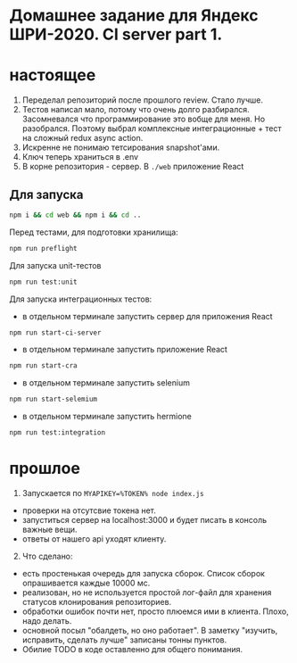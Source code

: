# Домашнее задание для Яндекс ШРИ-2020. CI server part 1.

# настоящее

1. Переделал репозиторий после прошлого review. Стало лучше.
2. Тестов написал мало, потому что очень долго разбирался. Засомневался что программирование это вобще для меня. Но разобрался. Поэтому выбрал комплексные интеграционные + тест на сложный redux async action.
3. Искренне не понимаю тетсирования snapshot'ами.
4. Ключ теперь храниться в .env
5. В корне репозитория - сервер. В `./web` приложение React

## Для запуска

```bash
npm i && cd web && npm i && cd ..
```

Перед тестами, для подготовки хранилища:
```bash
npm run preflight 
```

Для запуска unit-тестов
```bash
npm run test:unit 
```

Для запуска интеграционных тестов:

- в отдельном терминале запустить сервер для приложения React
```bash
npm run start-ci-server 
```

- в отдельном терминале запустить приложение React
```bash
npm run start-cra 
```

- в отдельном терминале запустить selenium
```bash
npm run start-selemium
```

- в отдельном терминале запустить hermione
```bash
npm run test:integration
```

# прошлое

1. Запускается по `MYAPIKEY=%TOKEN% node index.js`

- проверки на отсутсвие токена нет.
- запуститься сервер на localhost:3000 и будет писать в консоль важные вещи.
- ответы от нашего api уходят клиенту.

2. Что сделано:

- есть простенькая очередь для запуска сборок. Список сборок опрашивается каждые
  10000 мс.
- реализован, но не используется простой лог-файл для хранения статусов
  клонирования репозиториев.
- обработки ошибок почти нет, просто плюемся ими в клиента. Плохо, надо
  делать.
- основной посыл "обалдеть, но оно работает". В заметку "изучить, исправить, сделать лучше"
  записаны тонны пунктов.
- Обилие TODO в коде оставленно для общего понимания.
